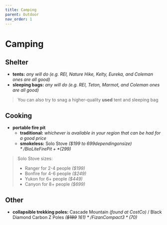 ```yaml
---
title: Camping
parent: Outdoor
nav_order: 1
---
```

# Camping

## Shelter

- **tents:** *any will do (e.g. REI, Nature Hike, Kelty, Eureka, and Coleman ones are all good)*
- **sleeping bags:** *any will do (e.g. REI, Teton, Marmot, and Coleman ones are all good)*

> You can also try to snag a higher-quality **used** tent and sleeping bag

## Cooking

- **portable fire pit** 
	- **traditional:** *whichever is available in your region that can be had for a good price*
	- **smokeless:** Solo Stove *($199 to $699 depending on size)* / BioLite FirePit+ *($299)*

> Solo Stove sizes:
> - Ranger for 2-4 people *($199)*
> - Bonfire for 4-6 people *($249)*
> - Yukon for 6+ people *($449)*
> - Canyon for 8+ people *($699)*

## Other

- **collapsible trekking poles:** Cascade Mountain *(found at CostCo)* / Black Diamond Carbon Z Poles *(~~$189~~ $161)* / Fizan Compact 3 *($70)*